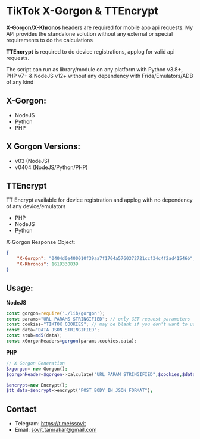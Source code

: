# TikTok X-Gorgon & TTEncrypt

**X-Gorgon/X-Khronos** headers are required for mobile app api requests. My API provides the standalone solution without any external or special requirements to do the calculations

**TTEncrypt** is required to do device registrations, applog for valid api requests.

The script can run as library/module on any platform with Python v3.8+, PHP v7+ & NodeJS v12+ without any dependency with Frida/Emulators/ADB of any kind

## X-Gorgon:
- NodeJS
- Python
- PHP

## X Gorgon Versions:
- v03 (NodeJS)
- v0404 (NodeJS/Python/PHP)

## TTEncrypt
TT Encrypt available for device registration and applog with no dependency of any device/emulators
- PHP
- NodeJS
- Python


X-Gorgon Response Object:
```json
{
    "X-Gorgon": "0404d0e400010f39aa7f1704a5760372721ccf34c4f2ad41546b",
    "X-Khronos": 1619330839
}
```

## Usage:
**NodeJS**
```javascript
const gorgon=require('./lib/gorgon');
const params="URL PARAMS STRINGIFIED"; // only GET request parameters
const cookies="TIKTOK COOKIES"; // may be blank if you don't want to use session
const data="DATA JSON STRINGIFIED";
const stub=md5(data);
const xGorgonHeaders=gorgon(params,cookies,data);
```
**PHP**
```php
// X Gorgon Generation
$xgorgon= new Gorgon();
$gorgonHeader=$gorgon->calculate("URL_PARAM_STRINGIFIED",$cookies,$data);

$encrypt=new Encrypt();
$tt_data=$encrypt->encrypt("POST_BODY_IN_JSON_FORMAT");
```



## Contact
- Telegram: https://t.me/ssovit
- Email: sovit.tamrakar@gmail.com
